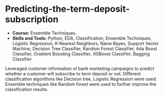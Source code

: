 # Predicting-the-term-deposit-subscription
* __Course:__ Ensemble Techniques. 
* __Skills and Tools:__ Python, EDA, Classification, Ensemble Techniques, Logistic Regression, K-Nearest Neighbors, Naive Bayes, Support Vector Machine, Decision Tree Classifier, Random Forest Classifier, Ada Boost Classifier, Gradient Boosting Classifier, XGBoost Classifier, Bagging Classifier.

Leveraged customer information of bank marketing campaigns to predict whether a customer will subscribe to term deposit or not. Different classification algorithms like Decision tree, Logistic Regression were used. Ensemble techniques like Random forest were used to further improve the classification results.
